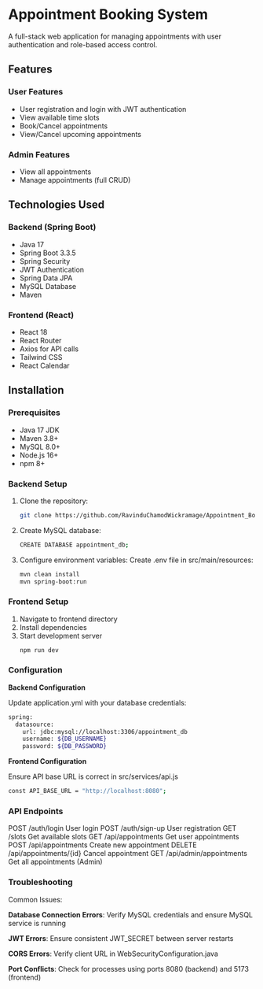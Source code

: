 # Appointment Booking System

A full-stack web application for managing appointments with user authentication and role-based access control.

## Features

### User Features
- User registration and login with JWT authentication
- View available time slots
- Book/Cancel appointments
- View/Cancel upcoming appointments

### Admin Features
- View all appointments
- Manage appointments (full CRUD)

## Technologies Used

### Backend (Spring Boot)
- Java 17
- Spring Boot 3.3.5
- Spring Security
- JWT Authentication
- Spring Data JPA
- MySQL Database
- Maven

### Frontend (React)
- React 18
- React Router
- Axios for API calls
- Tailwind CSS
- React Calendar

## Installation

### Prerequisites
- Java 17 JDK
- Maven 3.8+
- MySQL 8.0+
- Node.js 16+
- npm 8+

### Backend Setup
1. Clone the repository:
   ```bash
   git clone https://github.com/RavinduChamodWickramage/Appointment_Booking_System.git
   ```
2. Create MySQL database:
    ```bash
    CREATE DATABASE appointment_db;
    ```
3. Configure environment variables:
    Create .env file in src/main/resources:
   ```bash
   mvn clean install
   mvn spring-boot:run
   ```

### Frontend Setup
1. Navigate to frontend directory
2. Install dependencies
3. Start development server
   ```bash
   npm run dev
   ```

### Configuration

**Backend Configuration**

Update application.yml with your database credentials:
```bash
spring:
  datasource:
    url: jdbc:mysql://localhost:3306/appointment_db
    username: ${DB_USERNAME}
    password: ${DB_PASSWORD}
```

**Frontend Configuration**

Ensure API base URL is correct in src/services/api.js
```bash
const API_BASE_URL = "http://localhost:8080";
```

### API Endpoints

POST  	  /auth/login	                User login
POST  	  /auth/sign-up	              User registration
GET    	  /slots	                    Get available slots
GET    	  /api/appointments	          Get user appointments
POST  	  /api/appointments	          Create new appointment
DELETE	  /api/appointments/{id}	    Cancel appointment
GET    	  /api/admin/appointments	    Get all appointments (Admin)

### Troubleshooting

Common Issues:

**Database Connection Errors**: Verify MySQL credentials and ensure MySQL service is running

**JWT Errors**: Ensure consistent JWT_SECRET between server restarts

**CORS Errors**: Verify client URL in WebSecurityConfiguration.java

**Port Conflicts**: Check for processes using ports 8080 (backend) and 5173 (frontend)
